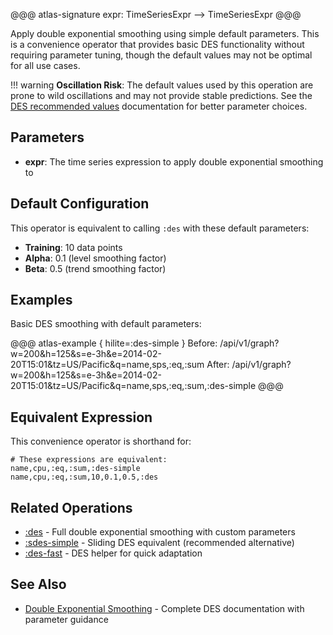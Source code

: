 @@@ atlas-signature
expr: TimeSeriesExpr
-->
TimeSeriesExpr
@@@

Apply double exponential smoothing using simple default parameters. This is a convenience
operator that provides basic DES functionality without requiring parameter tuning, though
the default values may not be optimal for all use cases.

!!! warning
    **Oscillation Risk**: The default values used by this operation are prone to wild
    oscillations and may not provide stable predictions. See the [DES recommended
    values](../des.md#recommended-values) documentation for better parameter choices.

## Parameters

* **expr**: The time series expression to apply double exponential smoothing to

## Default Configuration

This operator is equivalent to calling `:des` with these default parameters:

- **Training**: 10 data points
- **Alpha**: 0.1 (level smoothing factor)
- **Beta**: 0.5 (trend smoothing factor)

## Examples

Basic DES smoothing with default parameters:

@@@ atlas-example { hilite=:des-simple }
Before: /api/v1/graph?w=200&h=125&s=e-3h&e=2014-02-20T15:01&tz=US/Pacific&q=name,sps,:eq,:sum
After: /api/v1/graph?w=200&h=125&s=e-3h&e=2014-02-20T15:01&tz=US/Pacific&q=name,sps,:eq,:sum,:des-simple
@@@

## Equivalent Expression

This convenience operator is shorthand for:

```
# These expressions are equivalent:
name,cpu,:eq,:sum,:des-simple
name,cpu,:eq,:sum,10,0.1,0.5,:des
```

## Related Operations

* [:des](des.md) - Full double exponential smoothing with custom parameters
* [:sdes-simple](sdes-simple.md) - Sliding DES equivalent (recommended alternative)
* [:des-fast](des-fast.md) - DES helper for quick adaptation

## See Also

* [Double Exponential Smoothing](../des.md) - Complete DES documentation with parameter guidance